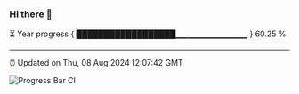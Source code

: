 ### Hi there 👋

⏳ Year progress { ██████████████████▁▁▁▁▁▁▁▁▁▁▁▁ } 60.25 %

---

⏰ Updated on Thu, 08 Aug 2024 12:07:42 GMT

![Progress Bar CI](https://github.com/liununu/liununu/workflows/Progress%20Bar%20CI/badge.svg)
